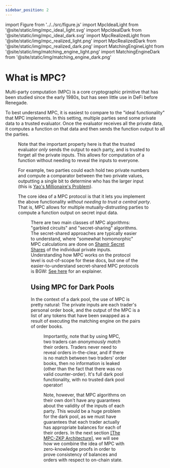 ```yaml
---
sidebar_position: 2
---
```


import Figure from '../../src/figure.js'
import MpcIdealLight from '@site/static/img/mpc_ideal_light.svg'
import MpcIdealDark from '@site/static/img/mpc_ideal_dark.svg'
import MpcRealizedLight from '@site/static/img/mpc_realized_light.png'
import MpcRealizedDark from '@site/static/img/mpc_realized_dark.png'
import MatchingEngineLight from '@site/static/img/matching_engine_light.png'
import MatchingEngineDark from '@site/static/img/matching_engine_dark.png'

# What is MPC?

Multi-party computation (MPC) is a core cryptographic primitive that has been
studied since the early 1980s, but has seen little use in DeFi before Renegade.

To best understand MPC, it is easiest to compare to the "ideal functionality"
that MPC implements. In this setting, multiple parties send some private data
to a trusted evaluator. Once the evaluator receives all the private data, it
computes a function on that data and then sends the function output to all the
parties.

<Figure
  LightImage={MpcIdealLight}
  DarkImage={MpcIdealDark}
  isSvg={true}
  caption="The idealized version of MPC with a trusted evaluator."
  width="50%"
/>

Note that the important property here is that the trusted evaluator *only*
sends the output to each party, and is trusted to forget all the private
inputs. This allows for computation of a function without needing to reveal the
inputs to everyone.

For example, two parties could each hold two private numbers and compute a
comparator between the two private values, outputting a single bit to determine
who has the larger input (this is [Yao's Millionaire's
Problem](https://en.wikipedia.org/wiki/Yao%27s_Millionaires%27_problem)).

The core idea of a MPC protocol is that it lets you implement the above
functionality *without needing to trust a central party*. That is, MPC allows
for multiple mutually-distrusting parties to compute a function output on
secret input data.

<Figure
  LightImage={MpcRealizedLight}
  DarkImage={MpcRealizedDark}
  isSvg={false}
  caption="The realized version of MPC, where mutually-distrusting parties
  compute a function without a centralized intermediary."
  width="65%"
/>

There are two main classes of MPC algorithms: "garbled circuits" and
"secret-sharing" algorithms. The secret-shared approaches are typically easier
to understand, where "somewhat homomorphic" MPC calculations are done on
[Shamir Secret Shares](https://en.wikipedia.org/wiki/Shamir%27s_Secret_Sharing)
of the individual private inputs. Understanding how MPC works on the protocol
level is out-of-scope for these docs, but one of the easier-to-understand
secret-shared MPC protocols is BGW: [See
here](https://securecomputation.org/docs/ch3-fundamentalprotocols.pdf) for an
explainer.

## Using MPC for Dark Pools

In the context of a dark pool, the use of MPC is pretty natural: The private
inputs are each trader's personal order book, and the output of the MPC is a
list of any tokens that have been swapped as a result of executing the matching
engine on the pairs of order books.

<Figure
  LightImage={MatchingEngineLight}
  DarkImage={MatchingEngineDark}
  isSvg={false}
  caption="Renegade runs matching engine execution within a MPC."
  width="100%"
/>

Importantly, note that by using MPC, two traders can *anonymously match* their
orders. Traders never need to reveal orders in-the-clear, and if there is no
match between two traders' order books, then no information is leaked (other
than the fact that there was no valid counter-order). It's full dark pool
functionality, with no trusted dark pool operator!

Note, however, that MPC algorithms on their own don't have any guarantees about
the validity of the inputs of each party. This would be a huge problem for the
dark pool, as we must have guarantees that each trader actually has appropriate
balances for each of their orders. In the next section [[The MPC-ZKP
Architecture]](/core-concepts/mpc-zkp), we will see how we combine the idea of
MPC with zero-knowledge proofs in order to prove consistency of balances and
orders with respect to on-chain state.
